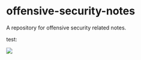 # offensive-security-notes
A repository for offensive security related notes.


test:

![](_attachments/README.png)